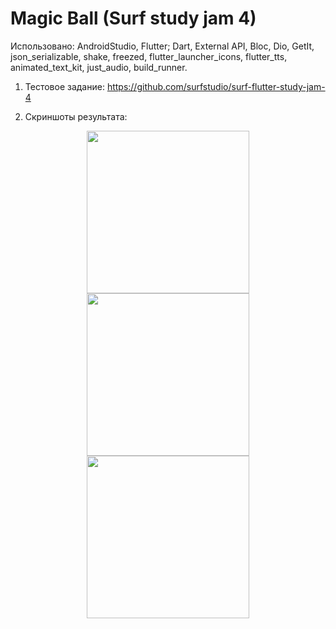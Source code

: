 # Magic Ball (Surf study jam 4)

Использовано: AndroidStudio, Flutter; Dart, External API, Bloc, Dio, GetIt, json_serializable, shake, freezed, flutter_launcher_icons, flutter_tts, animated_text_kit, just_audio, build_runner.

1. Тестовое задание: https://github.com/surfstudio/surf-flutter-study-jam-4

2. Скриншоты результата:

<p align="center">
<img src="https://github.com/YaslikS/Magic-Ball---Surf-study-jam-4/assets/58375980/6673312f-ad01-4ac9-99ef-664281d8587d" height="260" />
<img src="https://github.com/YaslikS/Magic-Ball---Surf-study-jam-4/assets/58375980/47bed26f-1294-4e84-bf00-40d9b01cdc8b" height="260" />
<img src="https://github.com/YaslikS/Magic-Ball---Surf-study-jam-4/assets/58375980/d8a8c476-c0b9-4efd-9096-82d3bc312ca6" height="260" />
</p>
